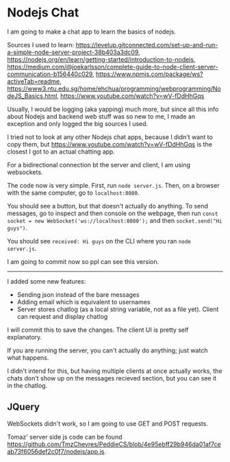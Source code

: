 # Nodejs Chat

I am going to make a chat app to learn the basics of nodejs.

Sources I used to learn:
<https://levelup.gitconnected.com/set-up-and-run-a-simple-node-server-project-38b403a3dc09>,
<https://nodejs.org/en/learn/getting-started/introduction-to-nodejs>,
<https://medium.com/@joekarlsson/complete-guide-to-node-client-server-communication-b156440c029>,
<https://www.npmjs.com/package/ws?activeTab=readme>,
<https://www3.ntu.edu.sg/home/ehchua/programming/webprogramming/NodeJS_Basics.html>,
<https://www.youtube.com/watch?v=wV-fDdHhGqs>

Usually, I would be logging (aka yapping) much more, but since all this info about Nodejs and backend web stuff was so new to me, I made an exception and only logged the big sources I used.

I tried not to look at any other Nodejs chat apps, because I didn't want to copy them, but <https://www.youtube.com/watch?v=wV-fDdHhGqs> is the closest I got to an actual chatting app.

For a bidirectional connection bt the server and client, I am using websockets.

The code now is very simple.
First, run `node server.js`.
Then, on a browser with the same computer, go to `localhost:8080`.

You should see a button, but that doesn't actually do anything.
To send messages, go to inspect and then console on the webpage, then run `const socket = new WebSocket('ws://localhost:8080');` and then `socket.send("Hi guys")`.

You should see `received: Hi guys` on the CLI where you ran `node server.js`.

I am going to commit now so ppl can see this version.

---

I added some new features:

- Sending json instead of the bare messages
- Adding email which is equivalent to usernames
- Server stores chatlog (as a local string variable, not as a file yet). Client can request and display chatlog

I will commit this to save the changes.
The client UI is pretty self explanatory.

If you are running the server, you can't actually do anything; just watch what happens.

I didn't intend for this, but having multiple clients at once actually works, the chats don't show up on the messages recieved section, but you can see it in the chatlog.

## JQuery

WebSockets didn't work, so I am going to use GET and POST requests.

Tomaz' server side js code can be found <https://github.com/TmzChevres/PeddieCS/blob/4e95ebff29b946da01af7ceab73f6056def2c0f7/nodejs/app.js>.
